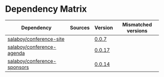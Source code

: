# Dependency Matrix

Dependency | Sources | Version | Mismatched versions
---------- | ------- | ------- | -------------------
[salaboy/conference-site](https://github.com/salaboy/conference-site.git) |  | [0.0.7](https://github.com/salaboy/conference-site/releases/tag/v0.0.7) | 
[salaboy/conference-agenda](https://github.com/salaboy/conference-agenda.git) |  | [0.0.17](https://github.com/salaboy/conference-agenda/releases/tag/v0.0.17) | 
[salaboy/conference-sponsors](https://github.com/salaboy/conference-sponsors.git) |  | [0.0.14](https://github.com/salaboy/conference-sponsors/releases/tag/v0.0.14) | 
